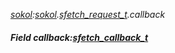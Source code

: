 _[sokol](../../modules/sokol/sokol-module.md):[sokol](../../modules/sokol/sokol-module.md).[sfetch\_request\_t](../../modules/sokol/sokol-sfetch_request_t.md).callback_
##### Field callback:[sfetch_callback_t](../../modules/sokol/sokol-sfetch_callback_t.md)
